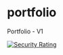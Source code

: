 # portfolio
 Portfolio - V1

[![Security Rating](https://sonarcloud.io/api/project_badges/measure?project=darki0ni_portfolio&metric=security_rating)](https://sonarcloud.io/summary/new_code?id=darki0ni_portfolio)